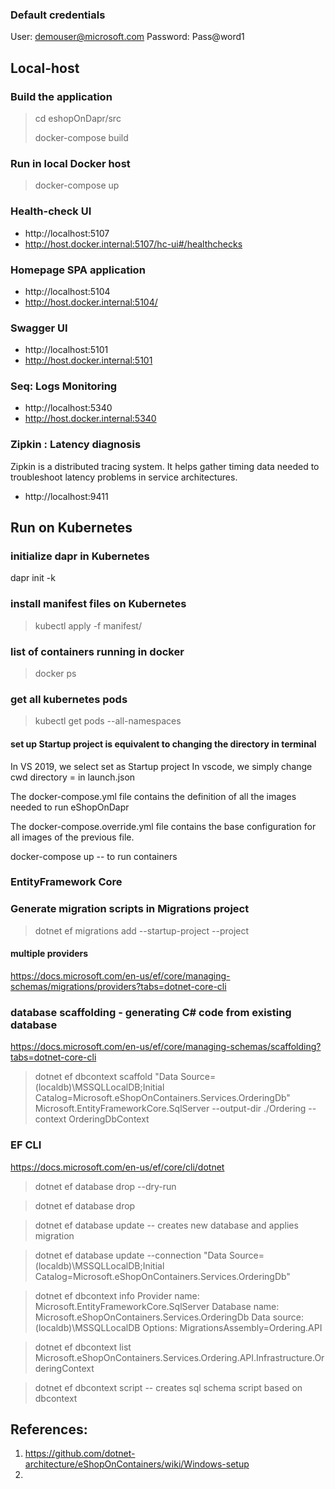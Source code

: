 ### Default credentials
User: demouser@microsoft.com
Password: Pass@word1

## Local-host

### Build the application
> cd eshopOnDapr/src
>
> docker-compose build

### Run in local Docker host
> docker-compose up

### Health-check UI
* http://localhost:5107
* http://host.docker.internal:5107/hc-ui#/healthchecks

### Homepage SPA application
* http://localhost:5104
* http://host.docker.internal:5104/

### Swagger UI
* http://localhost:5101
* http://host.docker.internal:5101

### Seq: Logs Monitoring
* http://localhost:5340
* http://host.docker.internal:5340

### Zipkin : Latency diagnosis
Zipkin is a distributed tracing system. It helps gather timing data needed to troubleshoot latency problems in service architectures. 
* http://localhost:9411

## Run on Kubernetes
### initialize dapr in Kubernetes 
dapr init -k 

### install manifest files on Kubernetes
>kubectl apply -f manifest/

### list of containers running in docker
> docker ps

### get all kubernetes pods
> kubectl get pods --all-namespaces

#### set up Startup project is equivalent to changing the directory in terminal
In VS 2019, we select set as Startup project
In vscode, we simply change cwd directory = <folder for startup project> in launch.json

The docker-compose.yml file contains the definition of all the images needed to run eShopOnDapr

The docker-compose.override.yml file contains the base configuration for all images of the previous file.

docker-compose up -- to run containers

### EntityFramework Core
### Generate migration scripts in Migrations project
> dotnet ef migrations add <MigrationName> --startup-project <sourceproject> --project <projectwheretocreateMigration>

#### multiple providers
https://docs.microsoft.com/en-us/ef/core/managing-schemas/migrations/providers?tabs=dotnet-core-cli

### database scaffolding - generating C# code from existing database
https://docs.microsoft.com/en-us/ef/core/managing-schemas/scaffolding?tabs=dotnet-core-cli

> dotnet ef dbcontext scaffold "Data Source=(localdb)\MSSQLLocalDB;Initial Catalog=Microsoft.eShopOnContainers.Services.OrderingDb" Microsoft.EntityFrameworkCore.SqlServer --output-dir ./Ordering --context OrderingDbContext

### EF CLI
https://docs.microsoft.com/en-us/ef/core/cli/dotnet

> dotnet ef database drop --dry-run 

> dotnet ef database drop

> dotnet ef database update -- creates new database and applies migration

> dotnet ef database update --connection "Data Source=(localdb)\\MSSQLLocalDB;Initial Catalog=Microsoft.eShopOnContainers.Services.OrderingDb"

> dotnet ef dbcontext info 
	Provider name: Microsoft.EntityFrameworkCore.SqlServer
	Database name: Microsoft.eShopOnContainers.Services.OrderingDb
	Data source: (localdb)\MSSQLLocalDB
	Options: MigrationsAssembly=Ordering.API

> dotnet ef dbcontext list
	Microsoft.eShopOnContainers.Services.Ordering.API.Infrastructure.OrderingContext
	
> dotnet ef dbcontext script -- creates sql schema script based on dbcontext

## References:
1. https://github.com/dotnet-architecture/eShopOnContainers/wiki/Windows-setup
2. 